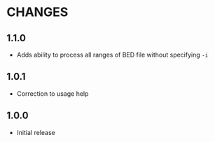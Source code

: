 # CHANGES

## 1.1.0

* Adds ability to process all ranges of BED file without specifying `-i`

## 1.0.1

* Correction to usage help

## 1.0.0

* Initial release
